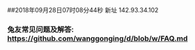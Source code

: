 ##2018年09月28日07时08分44秒 新址 142.93.34.102
### 兔友常见问题及解答: https://github.com/wanggonging/d/blob/w/FAQ.md
